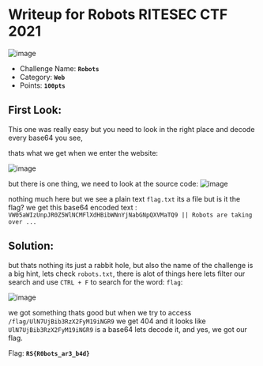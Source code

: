 # Writeup for **Robots** RITESEC CTF 2021
![image](https://user-images.githubusercontent.com/33517160/114281089-03aca880-9a45-11eb-83b9-3e77626f37f7.png)


- Challenge Name: **`Robots`**
- Category: **`Web`**
- Points: **`100pts`**
## First Look:
This one was really easy but you need to look in the right place and decode every base64 you see,

thats what we get when we enter the website:

![image](https://user-images.githubusercontent.com/33517160/114281113-32c31a00-9a45-11eb-9998-fc5f709e67ce.png)


but there is one thing, we need to look at the source code:
![image](https://user-images.githubusercontent.com/33517160/114281128-50907f00-9a45-11eb-8a27-65525b5bf810.png)


nothing much here but we see a plain text `flag.txt` its a file but is it the flag?
we get this base64 encoded text : `VW05aWIzUnpJR0Z5WlNCMFlXdHBibWNnYjNabGNpQXVMaTQ9 || Robots are taking over ...`


## Solution:
but thats nothing its just a rabbit hole, but also the name of the challenge is a big hint, lets check `robots.txt`, there is alot of things here lets filter our search and use `CTRL + F` to search for the word: `flag`:

![image](https://user-images.githubusercontent.com/33517160/114281147-6a31c680-9a45-11eb-8eaa-cdce22369210.png)

we got something thats good but when we try to access `/flag/UlN7UjBib3RzX2FyM19iNGR9` we get 404
and it looks like `UlN7UjBib3RzX2FyM19iNGR9` is a base64 lets decode it, and yes, we got our flag.

Flag: **`RS{R0bots_ar3_b4d}`**
